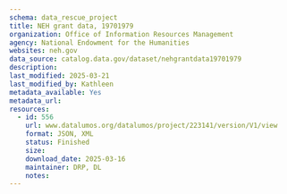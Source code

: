 ```yaml
---
schema: data_rescue_project 
title: NEH grant data, 19701979
organization: Office of Information Resources Management
agency: National Endowment for the Humanities
websites: neh.gov
data_source: catalog.data.gov/dataset/nehgrantdata19701979
description: 
last_modified: 2025-03-21
last_modified_by: Kathleen
metadata_available: Yes
metadata_url: 
resources:
  - id: 556
    url: www.datalumos.org/datalumos/project/223141/version/V1/view
    format: JSON, XML
    status: Finished
    size: 
    download_date: 2025-03-16
    maintainer: DRP, DL
    notes: 
---
```

